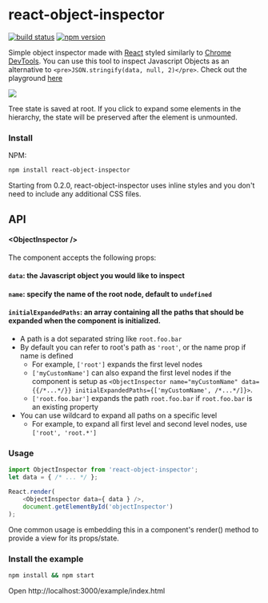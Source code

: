 react-object-inspector
=====================

[![build status](https://img.shields.io/travis/xyc/react-object-inspector/master.svg?style=flat-square)](https://travis-ci.org/xyc/react-object-inspector)
[![npm version](https://img.shields.io/npm/v/react-object-inspector.svg?style=flat-square)](https://www.npmjs.com/package/react-object-inspector)

Simple object inspector made with [React](http://facebook.github.io/react/) styled similarly to [Chrome DevTools](https://developer.chrome.com/devtools). You can use this tool to inspect Javascript Objects as an alternative to `<pre>JSON.stringify(data, null, 2)</pre>`. Check out the playground [here](http://xyc.github.io/react-object-inspector/)

![](http://xyc.github.io/react-object-inspector/screenshot.png)

Tree state is saved at root. If you click to expand some elements in the hierarchy, the state will be preserved after the element is unmounted.

### Install

NPM:
```sh
npm install react-object-inspector
```

Starting from 0.2.0, react-object-inspector uses inline styles and you don't need to include any additional CSS files.

## API
#### &lt;ObjectInspector />
The component accepts the following props:
#### `data`: the Javascript object you would like to inspect

#### `name`: specify the name of the root node, default to `undefined`

#### `initialExpandedPaths`: an array containing all the paths that should be expanded when the component is initialized.
- A path is a dot separated string like `root.foo.bar`
- By default you can refer to root's path as `'root'`, or the name prop if name is defined
  - For example, `['root']` expands the first level nodes
  - `['myCustomName']` can also expand the first level nodes if the component is setup as `<ObjectInspector name="myCustomName" data={{/*...*/}} initialExpandedPaths={['myCustomName', /*...*/]}>`.
  - `['root.foo.bar']` expands the path `root.foo.bar` if `root.foo.bar` is an existing property
- You can use wildcard to expand all paths on a specific level
  - For example, to expand all first level and second level nodes, use `['root', 'root.*']`


### Usage
```js
import ObjectInspector from 'react-object-inspector';
let data = { /* ... */ };

React.render(
    <ObjectInspector data={ data } />,
    document.getElementById('objectInspector')
);
```
One common usage is embedding this in a component's render() method to provide a view for its props/state.

### Install the example
```sh
npm install && npm start
```
Open http://localhost:3000/example/index.html
